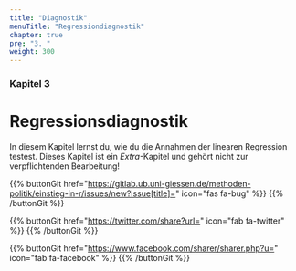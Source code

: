 ```yaml
---
title: "Diagnostik"
menuTitle: "Regressiondiagnostik"
chapter: true
pre: "3. "
weight: 300
---
```

### Kapitel 3 

# Regressionsdiagnostik

In diesem Kapitel lernst du, wie du die Annahmen der linearen Regression testest. Dieses Kapitel ist ein *Extra*-Kapitel und gehört nicht zur verpflichtenden Bearbeitung!

{{% buttonGit href="https://gitlab.ub.uni-giessen.de/methoden-politik/einstieg-in-r/issues/new?issue[title]=" icon="fas fa-bug" %}} {{% /buttonGit %}} 

{{% buttonGit href="https://twitter.com/share?url=" icon="fab fa-twitter" %}} {{% /buttonGit %}}

{{% buttonGit href="https://www.facebook.com/sharer/sharer.php?u=" icon="fab fa-facebook" %}} {{% /buttonGit %}}